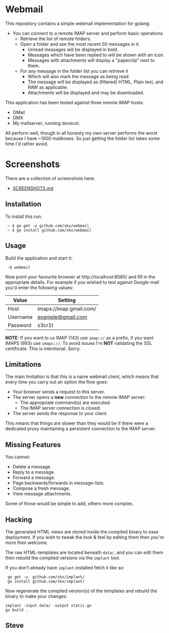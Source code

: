 # Webmail

This repository contains a simple webmail implementation for golang:

* You can connect to a remote IMAP server and perform basic operations
  * Retrieve the list of remote folders.
  * Open a folder and see the most recent 50 messages in it.
     * Unread messages will be displayed in bold.
     * Messages which have been replied to will be shown with an icon.
     * Messages with attachments will display a "paperclip" next to them.
  * For any message in the folder list you can retrieve it
     * Which will also mark the message as being read.
     * The message will be displayed as (filtered) HTML, Plain text, and RAW as applicable.
     * Attachments will be displayed and may be downloaded.

This application has been tested against three remote IMAP hosts:

* GMail
* GMX
* My mailserver, running dovecot.

All perform well, though in all honesty my own server performs the worst
because I have ~1000 mailboxes.  So just getting the folder list takes
some time I'd rather avoid.

# Screenshots

There are a collection of screenshots here:

* [SCREENSHOTS.md](SCREENSHOTS.md)

## Installation

To install this run:

     ~ $ go get -u github.com/skx/webmail
     ~ $ go install github.com/skx/webmail

## Usage

Build the application and start it:

     ~$ webmail

Now point your favourite browser at http://localhost:8080/ and fill in the appropriate details.  For example if you wished to test against Google-mail you'd enter the following values:


| Value    | Setting                 |
| -------- | ----------------------- |
| Host     | imaps://imap.gmail.com/ |
| Username | example@gmail.com       |
| Password | s3cr1t                  |


**NOTE**: If you want to us IMAP (143) use `imap://` as a prefix, if you want IMAPS (993) use `imaps://`.  To avoid issues I'm __NOT__ validating the SSL certificate.  This is intentional.  Sorry.



## Limitations

The main limitation is that this is a naive webmail client, which means that
every time you carry out an option the flow goes:

* Your browser sends a request to this server.
* The server opens a __new__ connection to the remote IMAP server:
  * The appropriate command(s) are executed.
  * The IMAP server connection is closed.
* The server sends the response to your client.

This means that things are slower than they would be if there were a dedicated
proxy maintaining a persistent connection to the IMAP server.


## Missing Features

You cannot:

* Delete a message.
* Reply to a message.
* Forward a message.
* Page backwards/forwards in message-lists.
* Compose a fresh message.
* View message attachments.

Some of those would be simple to add, others more complex.


## Hacking

The generated HTML views are stored inside the compiled binary to ease
deployment.  If you wish to tweak the look & feel by editing them then
you're more then welcome.

The raw HTML-templates are located beneath `data/`, and you can edit them
then rebuild the compiled versions via the `implant` tool.

If you don't already have `implant` installed fetch it like so:

     go get -u  github.com/skx/implant/
     go install github.com/skx/implant/

Now regenerate the compiled version(s) of the templates and rebuild the
binary to make your changes:

    implant -input data/ -output static.go
    go build .


Steve
--
